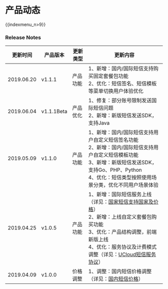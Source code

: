 # 产品动态

{{indexmenu_n>9}}

### Release Notes

| 更新时间   | 产品版本   | 更新类型 | 更新内容                                                     |
| ---------- | ---------- | -------- | ------------------------------------------------------------ |
| 2019.06.20 | v1.1.1     | 产品功能 | 1、新增：国内/国际短信支持购买固定套餐包功能<br/>2、优化：短信签名、短信模板等菜单切换用户体验优化 |
| 2019.06.04 | v1.1.1Beta | 产品优化 | 1、修复：部分账号限制发送国际短信问题<br/>2、新增：新版短信发送SDK，支持Java |
| 2019.05.09 | v1.1.0     | 产品功能 | 1、新增：国内/国际短信支持用户自定义短信签名功能<br/>2、新增：国内/国际短信支持用户自定义短信模板功能<br/>3、新增：新版短信发送SDK，支持Go、PHP、Python<br/>4、优化：短信类型按照使用场景分类，优化不同用户场景体验 |
| 2019.04.25 | v1.0.5     | 产品功能 | 1、新增：国际短信服务上线（详见：<a href="/management_monitor/usms/guide/5005">国家短信支持国家及价格</a>）<br/>2、新增：上线自定义套餐包购买功能<br/>3、优化：产品结构调整，前端新版上线<br/>4、优化：服务协议及计费模式调整（详见：<a href="/management_monitor/usms/introduction/service_level">UCloud短信服务协议</a>） |
| 2019.04.09 | v1.0.0     | 价格调整 | 1、调整：国内短信价格调整（详见：<a href="/management_monitor/usms/price/3003">国内短信价格</a>） |

